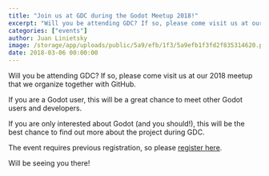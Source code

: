```yaml
---
title: "Join us at GDC during the Godot Meetup 2018!"
excerpt: "Will you be attending GDC? If so, please come visit us at our 2018 meetup that we organize together with GitHub."
categories: ["events"]
author: Juan Linietsky
image: /storage/app/uploads/public/5a9/efb/1f3/5a9efb1f3fd2f835314620.png
date: 2018-03-06 00:00:00
---
```


Will you be attending GDC? If so, please come visit us at our 2018 meetup that we organize together with GitHub. 

If you are a Godot user, this will be a great chance to meet other Godot users and developers. 

If you are only interested about Godot (and you should!), this will be the best chance to find out more about the project during GDC.

The event requires previous registration, so please [register here](https://www.eventbrite.co.uk/e/godot-meetup-at-gdc-tickets-43720910420).

Will be seeing you there!